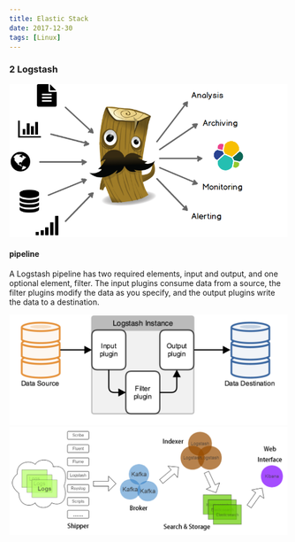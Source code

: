 ```yaml
---
title: Elastic Stack 
date: 2017-12-30
tags: [Linux]
---
```



### 2 Logstash

![](figures/15819525816628.png)

#### pipeline 

A Logstash pipeline has two required elements, input and output, and one optional element, filter. The input plugins consume data from a source, the filter plugins modify the data as you specify, and the output plugins write the data to a destination.


![](figures/15819526667541.png)
![](figures/15819601926466.png)
